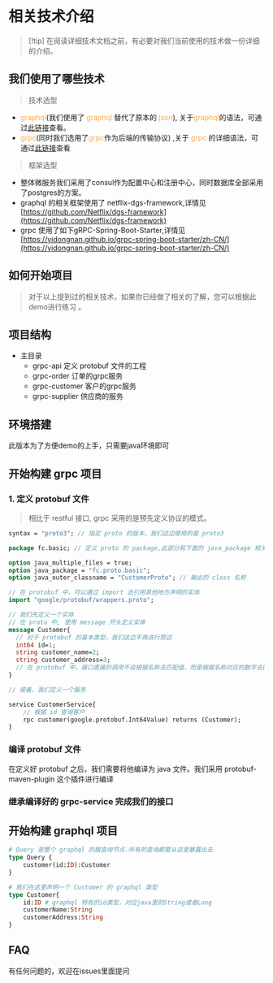 # 相关技术介绍

>[!tip] 在阅读详细技术文档之前，有必要对我们当前使用的技术做一份详细的介绍。

## 我们使用了哪些技术

> 技术选型
* <font color=#ffaa44>graphql</font>(我们使用了 <font color=#ffaa44>graphql</font>  替代了原本的 <font color=#ffaa44>json</font>),
  关于<font color=#ffaa44>graphql</font>的语法，可通过[此链接](https://spec.graphql.cn/)查看。
* <font color=#ffaa44>grpc</font>(同时我们选用了<font color=#ffaa44>grpc</font>作为后端的传输协议) ,关于 <font color=#ffaa44>grpc</font>
  的详细语法，可通过[此链接](https://grpc.io/docs/what-is-grpc/)查看

> 框架选型
* 整体微服务我们采用了consul作为配置中心和注册中心，同时数据库全部采用了postgres的方案。
* graphql 的相关框架使用了 netflix-dgs-framework,详情见[https://github.com/Netflix/dgs-framework](https://github.com/Netflix/dgs-framework)
* grpc 使用了如下gRPC-Spring-Boot-Starter,详情见[https://yidongnan.github.io/grpc-spring-boot-starter/zh-CN/](https://yidongnan.github.io/grpc-spring-boot-starter/zh-CN/)

## 如何开始项目

> 对于以上提到过的相关技术，如果你已经做了相关的了解，您可以根据此demo进行练习 。

## 项目结构
- 主目录
  - grpc-api 定义 protobuf 文件的工程
  - grpc-order 订单的grpc服务
  - grpc-customer 客户的grpc服务
  - grpc-supplier 供应商的服务

## 环境搭建
此版本为了方便demo的上手，只需要java环境即可

## 开始构建 grpc 项目

### 1. 定义 protobuf 文件

> 相比于 restful 接口, grpc 采用的是预先定义协议的模式。

```protobuf
syntax = "proto3"; // 指定 proto 的版本，我们这边使用的是 proto3

package fc.basic; // 定义 proto 的 package,此部分和下面的 java_package 相关。如果我们在下面不指定 java_package 的名称，编译器会将此名称当作包名

option java_multiple_files = true;
option java_package = "fc.proto.basic";
option java_outer_classname = "CustomerProto"; // 输出的 class 名称

// 在 protobuf 中，可以通过 import 去引用其他地方声明的实体
import "google/protobuf/wrappers.proto";

// 我们先定义一个实体
// 在 proto 中, 使用 message 开头定义实体
message Customer{
  // 对于 protobuf 的基本类型，我们这边不再进行赘述
  int64 id=1;
  string customer_name=2;
  string customer_address=3;
  // 在 protobuf 中，接口直接的调用不会根据名称去匹配值，而是根据名称对应的数字去匹配
}

// 接着，我们定义一个服务

service CustomerService{
    // 根据 id 查询客户
    rpc customer(google.protobuf.Int64Value) returns (Customer);
}
```

### 编译 protobuf 文件 

在定义好 protobuf 之后，我们需要将他编译为 java 文件。我们采用 protobuf-maven-plugin
这个插件进行编译

### 继承编译好的 grpc-service 完成我们的接口

## 开始构建 graphql 项目

```graphql
# Query 是整个 graphql 的跟查询节点.所有的查询都要从这里暴露出去
type Query {
    customer(id:ID):Customer
}

# 我们在这里声明一个 Customer 的 graphql 类型
type Customer{
    id:ID # graphql 特有的id类型，对应java里的String或者Long
    customerName:String
    customerAddress:String
}
```

## FAQ
有任何问题的，欢迎在issues里面提问